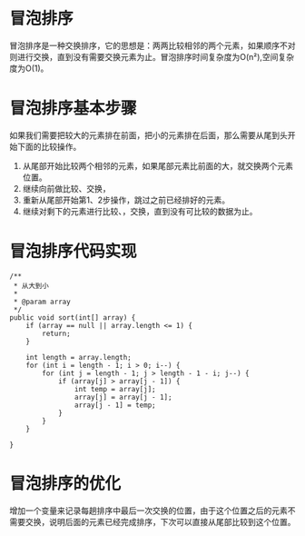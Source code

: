 # 冒泡排序
冒泡排序是一种交换排序，它的思想是：两两比较相邻的两个元素，如果顺序不对则进行交换，直到没有需要交换元素为止。冒泡排序时间复杂度为O(n²),空间复杂度为O(1)。
# 冒泡排序基本步骤
如果我们需要把较大的元素排在前面，把小的元素排在后面，那么需要从尾到头开始下面的比较操作。
1. 从尾部开始比较两个相邻的元素，如果尾部元素比前面的大，就交换两个元素位置。  
2. 继续向前做比较、交换，  
3. 重新从尾部开始第1、2步操作，跳过之前已经排好的元素。  
4. 继续对剩下的元素进行比较、，交换，直到没有可比较的数据为止。  

# 冒泡排序代码实现
	/**
     * 从大到小
     *
     * @param array
     */
    public void sort(int[] array) {
        if (array == null || array.length <= 1) {
            return;
        }

        int length = array.length;
        for (int i = length - 1; i > 0; i--) {
            for (int j = length - 1; j > length - 1 - i; j--) {
                if (array[j] > array[j - 1]) {
                    int temp = array[j];
                    array[j] = array[j - 1];
                    array[j - 1] = temp;
                }
            }
        }

    }

# 冒泡排序的优化
增加一个变量来记录每趟排序中最后一次交换的位置，由于这个位置之后的元素不需要交换，说明后面的元素已经完成排序，下次可以直接从尾部比较到这个位置。
